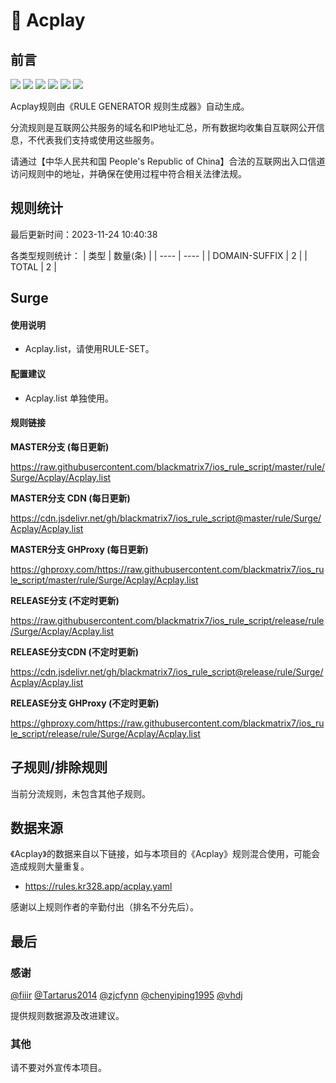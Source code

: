 # 🧸 Acplay

## 前言

![](https://shields.io/badge/-移除重复规则-ff69b4) ![](https://shields.io/badge/-DOMAIN与DOMAIN--SUFFIX合并-green) ![](https://shields.io/badge/-DOMAIN--SUFFIX间合并-critical) ![](https://shields.io/badge/-DOMAIN与DOMAIN--KEYWORD合并-9cf) ![](https://shields.io/badge/-DOMAIN--SUFFIX与DOMAIN--KEYWORD合并-blue) ![](https://shields.io/badge/-IP--CIDR(6)合并-blueviolet) 

Acplay规则由《RULE GENERATOR 规则生成器》自动生成。

分流规则是互联网公共服务的域名和IP地址汇总，所有数据均收集自互联网公开信息，不代表我们支持或使用这些服务。

请通过【中华人民共和国 People's Republic of China】合法的互联网出入口信道访问规则中的地址，并确保在使用过程中符合相关法律法规。

## 规则统计

最后更新时间：2023-11-24 10:40:38

各类型规则统计：
| 类型 | 数量(条)  | 
| ---- | ----  |
| DOMAIN-SUFFIX | 2  | 
| TOTAL | 2  | 


## Surge 

#### 使用说明
- Acplay.list，请使用RULE-SET。

#### 配置建议
- Acplay.list 单独使用。

#### 规则链接
**MASTER分支 (每日更新)**

https://raw.githubusercontent.com/blackmatrix7/ios_rule_script/master/rule/Surge/Acplay/Acplay.list

**MASTER分支 CDN (每日更新)**

https://cdn.jsdelivr.net/gh/blackmatrix7/ios_rule_script@master/rule/Surge/Acplay/Acplay.list

**MASTER分支 GHProxy (每日更新)**

https://ghproxy.com/https://raw.githubusercontent.com/blackmatrix7/ios_rule_script/master/rule/Surge/Acplay/Acplay.list

**RELEASE分支 (不定时更新)**

https://raw.githubusercontent.com/blackmatrix7/ios_rule_script/release/rule/Surge/Acplay/Acplay.list

**RELEASE分支CDN (不定时更新)**

https://cdn.jsdelivr.net/gh/blackmatrix7/ios_rule_script@release/rule/Surge/Acplay/Acplay.list

**RELEASE分支 GHProxy (不定时更新)**

https://ghproxy.com/https://raw.githubusercontent.com/blackmatrix7/ios_rule_script/release/rule/Surge/Acplay/Acplay.list

## 子规则/排除规则


当前分流规则，未包含其他子规则。

## 数据来源

《Acplay》的数据来自以下链接，如与本项目的《Acplay》规则混合使用，可能会造成规则大量重复。

- https://rules.kr328.app/acplay.yaml


感谢以上规则作者的辛勤付出（排名不分先后）。

## 最后

### 感谢

[@fiiir](https://github.com/fiiir) [@Tartarus2014](https://github.com/Tartarus2014) [@zjcfynn](https://github.com/zjcfynn) [@chenyiping1995](https://github.com/chenyiping1995) [@vhdj](https://github.com/vhdj)

提供规则数据源及改进建议。

### 其他

请不要对外宣传本项目。